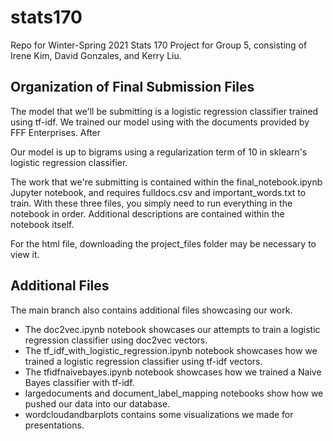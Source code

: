 # stats170
Repo for Winter-Spring 2021 Stats 170 Project for Group 5, consisting of Irene Kim, David Gonzales, and Kerry Liu. 


## Organization of Final Submission Files

The model that we'll be submitting is a logistic regression classifier trained using tf-idf. We trained our model using with the documents provided by FFF Enterprises. After 

Our model is up to bigrams using a regularization term of 10 in sklearn's logistic regression classifier.

The work that we're submitting is contained within the final_notebook.ipynb Jupyter notebook, and requires fulldocs.csv and important_words.txt to train. With these three files, you simply need to run everything in the notebook in order. Additional descriptions are contained within the notebook itself.

For the html file, downloading the project_files folder may be necessary to view it. 

## Additional Files

The main branch also contains additional files showcasing our work.
- The doc2vec.ipynb notebook showcases our attempts to train a logistic regression classifier using doc2vec vectors.
- The tf_idf_with_logistic_regression.ipynb notebook showcases how we trained a logistic regression classifier using tf-idf vectors.
- The tfidfnaivebayes.ipynb notebook showcases how we trained a Naive Bayes classifier with tf-idf.
- largedocuments and document_label_mapping notebooks show how we pushed our data into our database. 
- wordcloudandbarplots contains some visualizations we made for presentations. 
